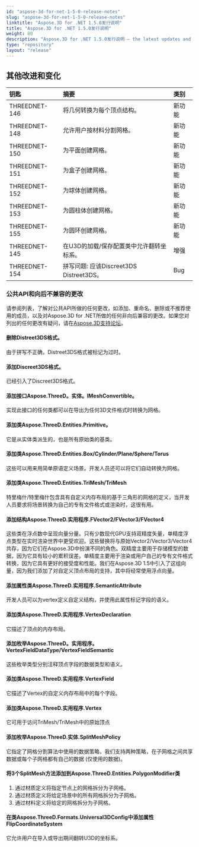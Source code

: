 ```yaml
---
id: "aspose-3d-for-net-1-5-0-release-notes"
slug: "aspose-3d-for-net-1-5-0-release-notes"
linktitle: "Aspose.3D for .NET 1.5.0发行说明"
title: "Aspose.3D for .NET 1.5.0发行说明"
weight: 80
description: "Aspose.3D for .NET 1.5.0发行说明 – the latest updates and fixes."
type: "repository"
layout: "release"
---
```

## **其他改进和变化**

|**钥匙** |**摘要** |**类别** |
|:- |:- |:- |
|THREEDNET-146 |将几何转换为每个顶点结构。|新功能|
|THREEDNET-148 |允许用户按材料分割网格。|新功能|
|THREEDNET-150 |为平面创建网格。|新功能|
|THREEDNET-151 |为盒子创建网格。|新功能|
|THREEDNET-152 |为球体创建网格。|新功能|
|THREEDNET-153 |为圆柱体创建网格。|新功能|
|THREEDNET-155 |为圆环创建网格。|新功能|
|THREEDNET-145 |在U3D的加载/保存配置类中允许翻转坐标系。|增强|
|THREEDNET-154 |拼写问题: 应该Discreet3DS Distreet3DS。|Bug|
### **公共API和向后不兼容的更改**
请参阅列表，了解对公共API所做的任何更改，如添加、重命名、删除或不推荐使用的成员，以及对Aspose.3D for .NET所做的任何非向后兼容的更改。如果您对列出的任何更改有疑问，请在[Aspose.3D支持论坛](https://forum.aspose.com/c/3d/18)。
#### **删除Distreet3DS格式。**
由于拼写不正确，Distreet3DS格式被标记为过时。
#### **添加Discreet3DS格式。**
已经引入了Discreet3DS格式。
#### **添加接口Aspose.ThreeD。实体。IMeshConvertible。**
实现此接口的任何类都可以在导出为任何3D文件格式时转换为网格。
#### **添加类Aspose.ThreeD.Entities.Primitive。**
它是从实体类派生的，也是所有原始类的基类。
#### **添加类Aspose.ThreeD.Entities.Box/Cylinder/Plane/Sphere/Torus**
这些可以用来用简单原语定义场景。开发人员还可以将它们自动转换为网格。
#### **添加类Aspose.ThreeD.Entities.TriMesh/TriMesh<T>**
特里梅什/特里梅什<T>包含具有自定义内存布局的基于三角形的网格的定义，当开发人员要求将场景转换为自己的专有文件格式或渲染时，这很有用。
#### **添加结构Aspose.ThreeD.实用程序.FVector2/FVector3/FVector4**
这些类在浮点数中呈现向量分量。只有少数现代GPU支持双精度矢量，单精度浮点类型在实时渲染世界中更受欢迎。这些替换将与原始Vector2/Vector3/Vector4共存，因为它们在Aspose.3D中扮演不同的角色。双精度主要用于存储模型的数据，因为它具有较小的累积误差。单精度主要用于渲染或用户自己的专有文件格式转换，因为它具有更好的接受度和性能。我们在Aspose.3D 1.5中引入了这组向量，因为我们添加了对自定义顶点布局的支持，其中将经常使用浮点向量。
#### **添加属性类Aspose.ThreeD.实用程序.SemanticAttribute**
开发人员可以为vertex定义自定义结构，并使用此属性标记字段的语义。
#### **添加类Aspose.ThreeD.实用程序.VertexDeclaration**
它描述了顶点的内存布局。
#### **添加枚举Aspose.ThreeD。实用程序。VertexFieldDataType/VertexFieldSemantic**
这些枚举类型分别注释顶点字段的数据类型和语义。
#### **添加类Aspose.ThreeD.实用程序.VertexField**
它描述了Vertex的自定义内存布局中的每个字段。
#### **添加类Aspose.ThreeD.实用程序.Vertex**
它可用于访问TriMesh/TriMesh中的原始顶点<T>
#### **添加枚举Aspose.ThreeD.实体.SplitMeshPolicy**
它指定了网格分割算法中使用的数据策略，我们支持两种策略，在子网格之间共享数据或每个子网格都有自己的数据 (仅使用的数据)。
#### **将3个SplitMesh方法添加到Aspose.ThreeD.Entities.PolygonModifier类**
1. 通过材质定义将指定节点上的网格拆分为子网格。
1. 通过材质定义将给定场景中的所有网格拆分为子网格。
1. 通过材料定义将给定的网格拆分为子网格。
#### **在类Aspose.ThreeD.Formats.Universal3DConfig中添加属性FlipCoordinateSystem**
它允许用户在导入或导出期间翻转U3D的坐标系。

